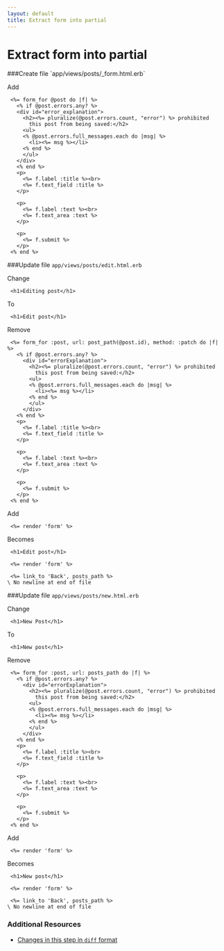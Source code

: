 ```yaml
---
layout: default
title: Extract form into partial
---
```


<h1 id="main">Extract form into partial</h1>
###Create file `app/views/posts/_form.html.erb`

Add
```
 <%= form_for @post do |f| %>
   <% if @post.errors.any? %>
   <div id="error_explanation">
     <h2><%= pluralize(@post.errors.count, "error") %> prohibited
       this post from being saved:</h2>
     <ul>
     <% @post.errors.full_messages.each do |msg| %>
       <li><%= msg %></li>
     <% end %>
     </ul>
   </div>
   <% end %>
   <p>
     <%= f.label :title %><br>
     <%= f.text_field :title %>
   </p>
 
   <p>
     <%= f.label :text %><br>
     <%= f.text_area :text %>
   </p>
 
   <p>
     <%= f.submit %>
   </p>
 <% end %>
```


###Update file `app/views/posts/edit.html.erb`

Change
```
 <h1>Editing post</h1>
```


To
```
 <h1>Edit post</h1>
```


Remove
```
 <%= form_for :post, url: post_path(@post.id), method: :patch do |f| %>
   <% if @post.errors.any? %>
     <div id="errorExplanation">
       <h2><%= pluralize(@post.errors.count, "error") %> prohibited
         this post from being saved:</h2>
       <ul>
       <% @post.errors.full_messages.each do |msg| %>
         <li><%= msg %></li>
       <% end %>
       </ul>
     </div>
   <% end %>
   <p>
     <%= f.label :title %><br>
     <%= f.text_field :title %>
   </p>
 
   <p>
     <%= f.label :text %><br>
     <%= f.text_area :text %>
   </p>
 
   <p>
     <%= f.submit %>
   </p>
 <% end %>
```


Add
```
 <%= render 'form' %>
```


Becomes
```
 <h1>Edit post</h1>
 
 <%= render 'form' %>
 
 <%= link_to 'Back', posts_path %>
\ No newline at end of file

```


###Update file `app/views/posts/new.html.erb`

Change
```
 <h1>New Post</h1>
```


To
```
 <h1>New post</h1>
```


Remove
```
 <%= form_for :post, url: posts_path do |f| %>
   <% if @post.errors.any? %>
     <div id="errorExplanation">
       <h2><%= pluralize(@post.errors.count, "error") %> prohibited
         this post from being saved:</h2>
       <ul>
       <% @post.errors.full_messages.each do |msg| %>
         <li><%= msg %></li>
       <% end %>
       </ul>
     </div>
   <% end %>
   <p>
     <%= f.label :title %><br>
     <%= f.text_field :title %>
   </p>
 
   <p>
     <%= f.label :text %><br>
     <%= f.text_area :text %>
   </p>
 
   <p>
     <%= f.submit %>
   </p>
 <% end %>
```


Add
```
 <%= render 'form' %>
```


Becomes
```
 <h1>New post</h1>
 
 <%= render 'form' %>
 
 <%= link_to 'Back', posts_path %>
\ No newline at end of file

```



### Additional Resources

* [Changes in this step in `diff` format](https://github.com/software-academy/rails_getting_started_bdd/commit/19f9dcff92083031234a98fa90ad70a1706803fe)

